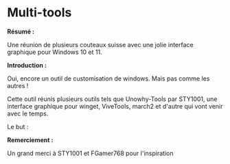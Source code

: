 # Multi-tools

**Résumé :**

Une réunion de plusieurs couteaux suisse avec une jolie interface graphique pour Windows 10 et 11.



**Introduction :**&#x20;

Oui, encore un outil de customisation de windows. Mais pas comme les autres !

Cette outil réunis plusieurs outils tels que Unowhy-Tools par STY1001, une interface graphique pour winget, ViveTools, march2 et d'autre qui vont venir avec le temps.



Le but :



**Remerciement :**

Un grand merci à STY1001 et FGamer768 pour l'inspiration
